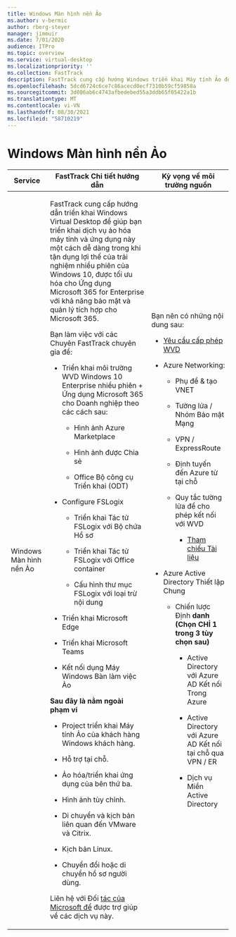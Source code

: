 ```yaml
---
title: Windows Màn hình nền Ảo
ms.author: v-bermic
author: rberg-steyer
manager: jimmuir
ms.date: 7/01/2020
audience: ITPro
ms.topic: overview
ms.service: virtual-desktop
ms.localizationpriority: ''
ms.collection: FastTrack
description: FastTrack cung cấp hướng Windows triển khai Máy tính Ảo để giúp bạn triển khai máy tính này.
ms.openlocfilehash: 5dcd6724c6ce7c86acecd0ecf7310b59cf59858a
ms.sourcegitcommit: 3d086ab6c4743afbedebed55a3ddb65f05422a1b
ms.translationtype: MT
ms.contentlocale: vi-VN
ms.lasthandoff: 08/30/2021
ms.locfileid: "58710219"
---
```

# <a name="windows-virtual-desktop"></a>Windows Màn hình nền Ảo

<table>
<thead>
<tr class="header">
<th><strong>Service</strong></th>
<th><strong>FastTrack Chi tiết hướng dẫn</strong></th>
<th><strong>Kỳ vọng về môi trường nguồn</strong></th>
</tr>
</thead>
<tbody>
<tr class="odd">
<td>Windows Màn hình nền Ảo</td>
<td><p>FastTrack cung cấp hướng dẫn triển khai Windows Virtual Desktop để giúp bạn triển khai dịch vụ ảo hóa máy tính và ứng dụng này một cách dễ dàng trong khi tận dụng lợi thế của trải nghiệm nhiều phiên của Windows 10, được tối ưu hóa cho Ứng dụng Microsoft 365 for Enterprise với khả năng bảo mật và quản lý tích hợp cho Microsoft 365.</p>
<p>Bạn làm việc với các Chuyên FastTrack chuyên gia để:</p>
<ul>
<li><p>Triển khai môi trường WVD Windows 10 Enterprise nhiều phiên + Ứng dụng Microsoft 365 cho Doanh nghiệp theo các cách sau:</p>
<ul>
<li><p>Hình ảnh Azure Marketplace</p></li>
<li><p>Hình ảnh được Chia sẻ</p></li>
<li><p>Office Bộ công cụ Triển khai (ODT)</p></li>
</ul></li>
<li><p>Configure FSLogix</p>
<ul>
<li><p>Triển khai Tác tử FSLogix với Bộ chứa Hồ sơ</p></li>
<li><p>Triển khai Tác tử FSLogix với Office container</p></li>
<li><p>Cấu hình thư mục FSLogix với loại trừ nội dung</p></li>
</ul></li>
<li><p>Triển khai Microsoft Edge</p></li>
<li><p>Triển khai Microsoft Teams</p></li>
<li><p>Kết nối dụng Máy Windows Bàn làm việc Ảo</p></li>
</ul>
<p><strong>Sau đây là nằm ngoài phạm vi</strong></p>
<ul>
<li><p>Project triển khai Máy tính Ảo của khách hàng Windows khách hàng.</p></li>
<li><p>Hỗ trợ tại chỗ.</p></li>
<li><p>Ảo hóa/triển khai ứng dụng của bên thứ ba.</p></li>
<li><p>Hình ảnh tùy chỉnh.</p></li>
<li><p>Di chuyển và kịch bản liên quan đến VMware và Citrix.</p></li>
<li><p>Kịch bản Linux.</p></li>
<li><p>Chuyển đổi hoặc di chuyển hồ sơ người dùng.</p></li>
</ul>
<p>Liên hệ với Đối <a href="https://go.microsoft.com/fwlink/?linkid=2080150">tác của Microsoft để</a> được trợ giúp về các dịch vụ này.</p></td>
<td><p>Bạn nên có những nội dung sau:</p>
<ul>
<li><p><a href="https://docs.microsoft.com/azure/virtual-desktop/overview#requirements">Yêu cầu cấp phép WVD</a></p></li>
<li><p>Azure Networking:</p>
<ul>
<li><p>Phụ đề &amp; tạo VNET</p></li>
<li><p>Tường lửa / Nhóm Bảo mật Mạng</p></li>
<li><p>VPN / ExpressRoute</p></li>
<li><p>Định tuyến đến Azure từ tại chỗ</p></li>
<li><p>Quy tắc tường lửa để cho phép kết nối với WVD</p>
<ul>
<li><p><a href="https://docs.microsoft.com/azure/virtual-desktop/overview#supported-remote-desktop-clients">Tham chiếu Tài liệu</a></p></li>
</ul></li>
</ul></li>
<li><p>Azure Active Directory Thiết lập Chung</p>
<ul>
<li><p>Chiến lược Định <strong>danh (Chọn CHỈ 1 trong 3 tùy chọn sau)</strong></p>
<ul>
<li><p>Active Directory với Azure AD Kết nối Trong Azure</p></li>
<li><p>Active Directory với Azure AD Kết nối tại chỗ qua VPN / ER</p></li>
<li><p>Dịch vụ Miền Active Directory</p></li>
</ul></li>
</ul></li>
</ul></td>
</tr>
</tbody>
</table>
